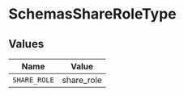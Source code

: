 # SchemasShareRoleType


## Values

| Name         | Value        |
| ------------ | ------------ |
| `SHARE_ROLE` | share_role   |